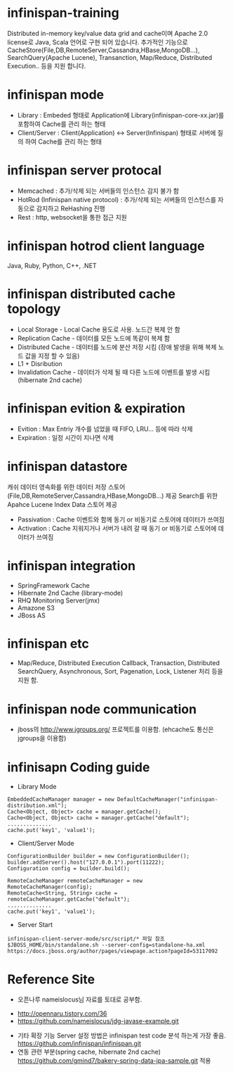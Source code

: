 infinispan-training
===================
Distributed in-memory key/value data grid and cache이며 Apache 2.0 license로 Java, Scala 언어로 구현 되어 있습니다.
추가적인 기능으로 CacheStore(File,DB,RemoteServer,Cassandra,HBase,MongoDB...), SearchQuery(Apache Lucene), Transanction, Map/Reduce, Distributed Execution.. 등을 지원 합니다.

# infinispan mode
* Library : Embeded 형태로 Application에 Library(infinispan-core-xx.jar)를 포함하여 Cache를 관리 하는 형태
* Client/Server : Client(Application) <-> Server(Infinispan) 형태로 서버에 질의 하여 Cache를 관리 하는 형태

# infinispan server protocal
* Memcached : 추가/삭제 되는 서버들의 인스턴스 감지 불가 함
* HotRod (Infinispan native protocol) : 추가/삭제 되는 서버들의 인스턴스를 자동으로 감지하고 ReHashing 진행
* Rest : http, websocket을 통한 접근 지원 
 
# infinispan hotrod client language
Java, Ruby, Python, C++, .NET

# infinispan distributed cache topology
* Local Storage - Local Cache 용도로 사용. 노드간 복제 안 함
* Replication Cache  - 데이터를 모든 노드에 똑같이 복제 함
* Distributed Cache - 데이터를 노드에 분산 저장 시킴 (장애 발생을 위해 복제 노드 값을 지정 할 수 있음)
* L1 + Disribution
* Invalidation Cache - 데이터가 삭제 될 때 다른 노드에 이벤트를 발생 시킴 (hibernate 2nd cache)

# infinispan evition & expiration
* Evition : Max Entriy 개수를 넘었을 때 FIFO, LRU... 등에 따라 삭제
* Expiration : 일정 시간이 지나면 삭제

# infinispan datastore
캐쉬 데이터 영속화를 위한 데이터 저장 스토어(File,DB,RemoteServer,Cassandra,HBase,MongoDB...) 제공
Search를 위한 Apahce Lucene Index Data 스토어 제공
* Passivation : Cache 이벤트와 함께 동기 or 비동기로 스토어에 데이터가 쓰여짐
* Activation : Cache 지워지거나 서버가 내려 갈 때 동기 or 비동기로 스토어에 데이터가 쓰여짐

# infinispan integration
* SpringFramework Cache
* Hibernate 2nd Cache (library-mode)
* RHQ Monitoring Server(jmx)
* Amazone S3
* JBoss AS

# infinispan etc
* Map/Reduce, Distributed Execution Callback, Transaction, Distributed SearchQuery, Asynchronous, Sort, Pagenation, Lock, Listener 처리 등을 지원 함.
 
# infinispan node communication
* jboss의 http://www.jgroups.org/ 프로젝트를 이용함. (ehcache도 통신은 jgroups을 이용함)
 
# infinisapn Coding guide
* Library Mode
```
EmbeddedCacheManager manager = new DefaultCacheManager("infinispan-distribution.xml");
Cache<Object, Object> cache = manager.getCache();
Cache<Object, Object> cache = manager.getCache("default");
..............
cache.put('key1', 'value1');
```
* Client/Server Mode
```
ConfigurationBuilder builder = new ConfigurationBuilder();
builder.addServer().host("127.0.0.1").port(11222);
Configuration config = builder.build();

RemoteCacheManager remoteCacheManager = new RemoteCacheManager(config);
RemoteCache<String, String> cache = remoteCacheManager.getCache("default");
..............
cache.put('key1', 'value1');
```

* Server Start
```
infinispan-client-server-mode/src/script/* 파일 참조
$JBOSS_HOME/bin/standalone.sh --server-config=standalone-ha.xml
https://docs.jboss.org/author/pages/viewpage.action?pageId=53117092
```

# Reference Site
* 오픈나루 nameislocus님 자료를 토대로 공부함.
- http://opennaru.tistory.com/36
- https://github.com/nameislocus/jdg-javase-example.git
* 기타 확장 기능 Server 설정 방법은 infinispan test code 분석 하는게 가장 좋음.
https://github.com/infinispan/infinispan.git
* 연동 관련 부분(spring cache, hibernate 2nd cache) https://github.com/gmind7/bakery-spring-data-jpa-sample.git 적용


 











